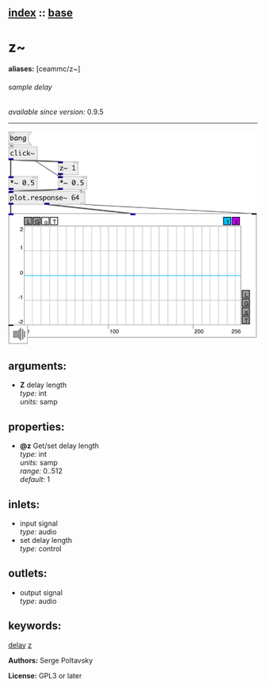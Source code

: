 [index](index.html) :: [base](category_base.html)
---

# z~
**aliases:** [ceammc/z\~]


###### sample delay

*available since version:* 0.9.5

---




[![example](../examples/img/z~.jpg)](../examples/pd/z~.pd)



## arguments:

* **Z**
delay length<br>
_type:_ int<br>
_units:_ samp<br>





## properties:

* **@z** 
Get/set delay length<br>
_type:_ int<br>
_units:_ samp<br>
_range:_ 0..512<br>
_default:_ 1<br>



## inlets:

* input signal<br>
_type:_ audio
* set delay length<br>
_type:_ control



## outlets:

* output signal<br>
_type:_ audio



## keywords:

[delay](keywords/delay.html)
[z](keywords/z.html)






**Authors:** Serge Poltavsky




**License:** GPL3 or later





